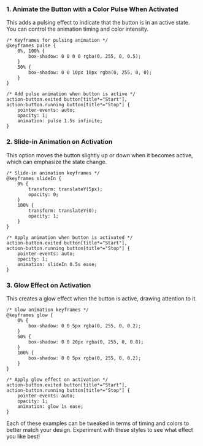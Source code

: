 ### 1. Animate the Button with a Color Pulse When Activated
This adds a pulsing effect to indicate that the button is in an active state. You can control the animation timing and color intensity.

```
/* Keyframes for pulsing animation */
@keyframes pulse {
    0%, 100% {
        box-shadow: 0 0 0 0 rgba(0, 255, 0, 0.5);
    }
    50% {
        box-shadow: 0 0 10px 10px rgba(0, 255, 0, 0);
    }
}

/* Add pulse animation when button is active */
action-button.exited button[title*="Start"],
action-button.running button[title*="Stop"] {
    pointer-events: auto;
    opacity: 1;
    animation: pulse 1.5s infinite;
}
```

### 2. Slide-in Animation on Activation
This option moves the button slightly up or down when it becomes active, which can emphasize the state change.

```
/* Slide-in animation keyframes */
@keyframes slideIn {
    0% {
        transform: translateY(5px);
        opacity: 0;
    }
    100% {
        transform: translateY(0);
        opacity: 1;
    }
}

/* Apply animation when button is activated */
action-button.exited button[title*="Start"],
action-button.running button[title*="Stop"] {
    pointer-events: auto;
    opacity: 1;
    animation: slideIn 0.5s ease;
}
```

### 3. Glow Effect on Activation
This creates a glow effect when the button is active, drawing attention to it.

```
/* Glow animation keyframes */
@keyframes glow {
    0% {
        box-shadow: 0 0 5px rgba(0, 255, 0, 0.2);
    }
    50% {
        box-shadow: 0 0 20px rgba(0, 255, 0, 0.8);
    }
    100% {
        box-shadow: 0 0 5px rgba(0, 255, 0, 0.2);
    }
}

/* Apply glow effect on activation */
action-button.exited button[title*="Start"],
action-button.running button[title*="Stop"] {
    pointer-events: auto;
    opacity: 1;
    animation: glow 1s ease;
}
```

Each of these examples can be tweaked in terms of timing and colors to better match your design. Experiment with these styles to see what effect you like best!
